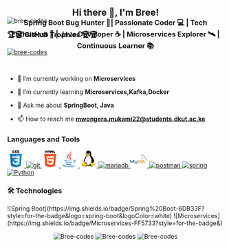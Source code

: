<h2 align="center" style="margin-bottom: 0;">Hi there 👋, I'm Bree!</h2>
<h3 align="center" style="margin-top: 0;">Spring Boot Bug Hunter 🐞| Passionate Coder 💻 | Tech Enthusiast 🚀 | Java Developer ☕ | Microservices Explorer 🛰️ | Continuous Learner 📚</h3>

<p align="left" style="margin-top: -100px; margin-bottom: -10px;">
    <img src="https://komarev.com/ghpvc/?username=bree-codes&label=Profile%20views&color=0e75b6&style=flat" alt="bree-codes" />
</p>

<h3 align="left">🏆🏆 GitHub Trophies 🏆🏆 </h3>
<p align="left">
        <a href="https://github.com/ryo-ma/github-profile-trophy">
            <img src="https://github-profile-trophy.vercel.app/?username=bree-codes&theme=algolia" alt="bree-codes" />
        </a>
</p>

<p align="left"> <a href="https://twitter.com/" target="blank"><img src="https://img.shields.io/twitter/follow/?logo=twitter&style=for-the-badge" alt="" /></a> </p>

- 🔭 I’m currently  working on **Microservices**

- 🌱 I’m currently learning **Microservices,Kafka,Docker**

- 💬 Ask me about **SpringBoot, Java**

- 📫 How to reach me **mwongera.mukami22@students.dkut.ac.ke**

<h3 align="left">Languages and  Tools</h3>
<p align="left"> 
    <a href="https://www.w3schools.com/css/" target="_blank" rel="noreferrer"> 
        <img src="https://raw.githubusercontent.com/devicons/devicon/master/icons/css3/css3-original-wordmark.svg" alt="css3" width="40" height="40"/> 
    </a> 
    <a href="https://git-scm.com/" target="_blank" rel="noreferrer"> 
        <img src="https://www.vectorlogo.zone/logos/git-scm/git-scm-icon.svg" alt="git" width="40" height="40"/> 
    </a> 
    <a href="https://www.w3.org/html/" target="_blank" rel="noreferrer"> 
        <img src="https://raw.githubusercontent.com/devicons/devicon/master/icons/html5/html5-original-wordmark.svg" alt="html5" width="40" height="40"/> 
    </a> 
    <a href="https://www.java.com" target="_blank" rel="noreferrer"> 
        <img src="https://raw.githubusercontent.com/devicons/devicon/master/icons/java/java-original.svg" alt="java" width="40" height="40"/> 
    </a> 
    <a href="https://www.linux.org/" target="_blank" rel="noreferrer"> 
        <img src="https://raw.githubusercontent.com/devicons/devicon/master/icons/linux/linux-original.svg" alt="linux" width="40" height="40"/> 
    </a> 
    <a href="https://mariadb.org/" target="_blank" rel="noreferrer"> 
        <img src="https://www.vectorlogo.zone/logos/mariadb/mariadb-icon.svg" alt="mariadb" width="40" height="40"/> 
    </a> 
    <a href="https://www.mysql.com/" target="_blank" rel="noreferrer"> 
        <img src="https://raw.githubusercontent.com/devicons/devicon/master/icons/mysql/mysql-original-wordmark.svg" alt="mysql" width="40" height="40"/> 
    </a> 
    <a href="https://postman.com" target="_blank" rel="noreferrer"> 
        <img src="https://www.vectorlogo.zone/logos/getpostman/getpostman-icon.svg" alt="postman" width="40" height="40"/> 
    </a> 
   <a href="https://spring.io/" target="_blank" rel="noreferrer"> 
        <img src="https://www.vectorlogo.zone/logos/springio/springio-icon.svg" alt="spring" width="40" height="40"/> 
    </a> 
    <a href="https://www.python.org/" target="_blank" rel="noreferrer">
    <img src="https://www.vectorlogo.zone/logos/python/python-icon.svg" alt="Python" width="40" height="40"/> 
</a>

    
<h3 align="left">🛠️ Technologies </h3>
![Spring Boot](https://img.shields.io/badge/Spring%20Boot-6DB33F?style=for-the-badge&logo=spring-boot&logoColor=white)
![Microservices](https://img.shields.io/badge/Microservices-FF5733?style=for-the-badge&)

</p>

<div align="center">
  <!-- Top Languages Card -->
  <img src="https://github-readme-stats.vercel.app/api/top-langs?username=Bree-codes&show_icons=true&locale=en&layout=compact&theme=aura&hide_border=true" alt="Bree-codes" height="150" />
  
  <!-- GitHub Stats Card -->
  <img src="https://github-readme-stats.vercel.app/api?username=Bree-codes&show_icons=true&locale=en&theme=aura&hide_border=true" alt="Bree-codes" height="150" />
  
  <!-- GitHub Streak Card -->
  <img src="https://streak-stats.demolab.com?user=Bree-codes&locale=en&mode=daily&theme=aura&hide_border=true&border_radius=5" alt="Bree-codes" height="150" />
</div>


